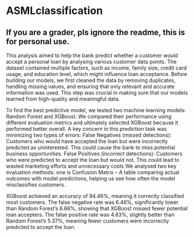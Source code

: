 # ASMLclassification
## If you are a grader, pls ignore the readme, this is for personal use.

This analysis aimed to help the bank predict whether a customer would accept a personal loan
by analysing various customer data points. The dataset contained multiple factors, such as
income, family size, credit card usage, and education level, which might influence loan
acceptance. Before building our models, we first cleaned the data by removing duplicates,
handling missing values, and ensuring that only relevant and accurate information was used.
This step was crucial in making sure that our models learned from high-quality and
meaningful data.

To find the best predictive model, we tested two machine learning models: Random Forest
and XGBoost. We compared their performance using different evaluation metrics and
ultimately selected XGBoost because it performed better overall. A key concern in this
prediction task was minimizing two types of errors:
False Negatives (missed detections): Customers who would have accepted the loan but were
incorrectly predicted as uninterested. This could cause the bank to miss potential business
opportunities. False Positives (incorrect detections): Customers who were predicted to accept
the loan but would not. This could lead to wasted marketing efforts and unnecessary costs
We analysed two key evaluation methods: one is Confusion Matrix – A table comparing
actual outcomes with model predictions, helping us see how often the model misclassifies
customers.

XGBoost achieved an accuracy of 94.46%, meaning it correctly classified most customers.
The false negative rate was 6.46%, significantly lower than Random Forest’s 6.86%, showing
that XGBoost missed fewer potential loan accepters. The false positive rate was 4.63%,
slightly better than Random Forest’s 5.37%, meaning fewer customers were incorrectly
predicted to accept the loan.

